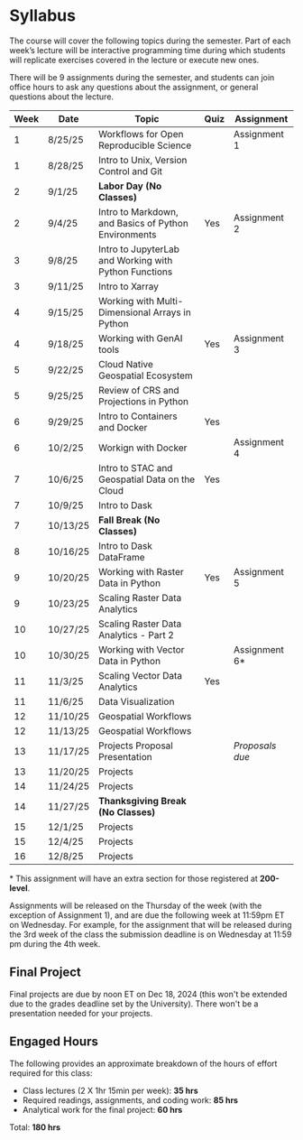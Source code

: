 # Syllabus
The course will cover the following topics during the semester. Part of each week’s lecture will be interactive programming time during which students will replicate exercises covered in the lecture or execute new ones. 

There will be 9 assignments during the semester, and students can join office hours to ask any questions about the assignment, or general questions about the lecture. 

**Week**	|	**Date**	|	**Topic**	|	**Quiz**	|	**Assignment**	|
--------	|	--------	|	----------------------------------------------------------------	|	-----------	|	-----------	|
|	1	|	8/25/25	|	Workflows for Open Reproducible Science	|		|	Assignment 1	|
|	1	|	8/28/25	|	Intro to Unix, Version Control and Git	|		|		|
|	2	|	9/1/25	|	**Labor Day (No Classes)**	|		|		|
|	2	|	9/4/25	|	Intro to Markdown, and Basics of Python Environments	|	Yes	|	Assignment 2	|
|	3	|	9/8/25	|	Intro to JupyterLab and Working with Python Functions	|		|		|
|	3	|	9/11/25	|	Intro to Xarray	|		|		
|	4	|	9/15/25	|	Working with Multi-Dimensional Arrays in Python	|		|		|
|	4	|	9/18/25	|	Working with GenAI tools	|	Yes	|	Assignment 3	|
|	5	|	9/22/25	|	Cloud Native Geospatial Ecosystem	|		|		|
|	5	|	9/25/25	|	Review of CRS and Projections in Python	|		|		
|	6	|	9/29/25	|	Intro to Containers and Docker	|	Yes	|		|
|	6	|	10/2/25	|	Workign with Docker	|		|	Assignment 4	|
|	7	|	10/6/25	|	Intro to STAC and Geospatial Data on the Cloud	|	Yes	|		|
|	7	|	10/9/25	|	Intro to Dask	|		|		|
|	7	|	10/13/25	|	**Fall Break (No Classes)**	|		|		|
|	8	|	10/16/25	|	Intro to Dask DataFrame	|		|		|
|	9	|	10/20/25	|	Working with Raster Data in Python	|	Yes	|	Assignment 5	|
|	9	|	10/23/25	|	Scaling Raster Data Analytics	|		|		|
|	10	|	10/27/25	|	Scaling Raster Data Analytics - Part 2	|		|		|
|	10	|	10/30/25	|	Working with Vector Data in Python	|		|	Assignment 6*	|
|	11	|	11/3/25	|	Scaling Vector Data Analytics 	|	Yes	|		|
|	11	|	11/6/25	|	Data Visualization	|		|		|
|	12	|	11/10/25	|	Geospatial Workflows	|		|		|
|	12	|	11/13/25	|	Geospatial Workflows	|		|		|
|	13	|	11/17/25	|	Projects Proposal Presentation	|		|	*Proposals due*	|
|	13	|	11/20/25	|	Projects	|		|		|
|	14	|	11/24/25	|	Projects	|		|		|
|	14	|	11/27/25	|	**Thanksgiving Break (No Classes)**	|		|		|
|	15	|	12/1/25	|	Projects	|		|		|
|	15	|	12/4/25	|	Projects	|		|		|
|	16	|	12/8/25	|	Projects	|		|		|

 \* This assignment will have an extra section for those registered at **200-level**. 

Assignments will be released on the Thursday of the week (with the exception of Assignment 1), and are due the following week at 11:59pm ET on Wednesday. For example, for the assignment that will be released during the 3rd week of the class the submission deadline is on Wednesday at 11:59 pm during the 4th week. 

## Final Project
Final projects are due by noon ET on Dec 18, 2024 (this won't be extended due to the grades deadline set by the University). There won't be a presentation needed for your projects. 

## __Engaged Hours__

The following provides an approximate breakdown of the hours of effort required for this class:
- Class lectures (2 X 1hr 15min per week):  **35 hrs**
- Required readings, assignments, and coding work: **85 hrs**
- Analytical work for the final project: **60 hrs**

Total: **180 hrs**

<p>&nbsp;</p>

